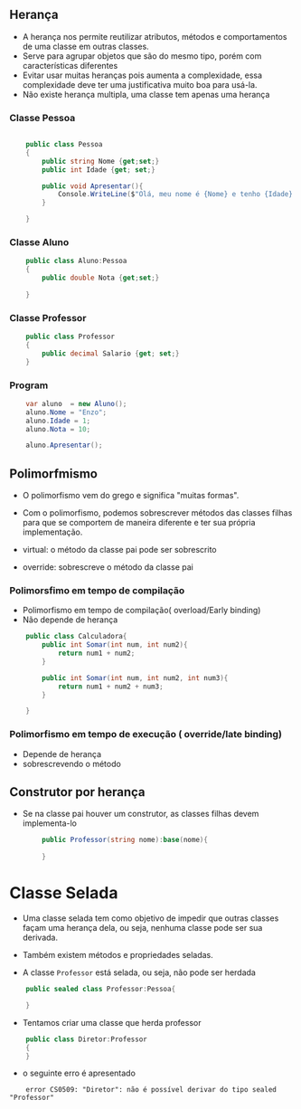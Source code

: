 ## Herança

* A herança nos permite reutilizar atributos, métodos e comportamentos de uma classe em outras classes.
* Serve para agrupar objetos que são do mesmo tipo, porém com características diferentes
* Evitar usar muitas heranças pois aumenta a complexidade, essa complexidade deve ter uma justificativa muito boa para usá-la.
* Não existe herança multipla, uma classe tem apenas uma herança

### Classe Pessoa

```csharp

    public class Pessoa
    {
        public string Nome {get;set;}
        public int Idade {get; set;}

        public void Apresentar(){
            Console.WriteLine($"Olá, meu nome é {Nome} e tenho {Idade} anos");
        }

    }

```

### Classe Aluno
```csharp
    public class Aluno:Pessoa
    {
        public double Nota {get;set;}
        
    }
```

### Classe Professor
```csharp
    public class Professor
    {
        public decimal Salario {get; set;}
    }
```
### Program

```csharp
    var aluno  = new Aluno();
    aluno.Nome = "Enzo";
    aluno.Idade = 1;
    aluno.Nota = 10;

    aluno.Apresentar();
```

## Polimorfmismo
* O polimorfismo vem do grego e significa "muitas formas".
* Com o polimorfismo, podemos sobrescrever métodos das classes filhas para que se comportem de maneira diferente e ter sua própria implementação.

* virtual: o método da classe pai pode ser sobrescrito
* override: sobrescreve o método da classe pai

### Polimorsfimo em tempo de compilação 
* Polimorfismo em tempo de compilação( overload/Early binding)
* Não depende de herança

```csharp
    public class Calculadora{
        public int Somar(int num, int num2){
            return num1 + num2;
        }

        public int Somar(int num, int num2, int num3){
            return num1 + num2 + num3;
        }

    }
```

### Polimorfismo em tempo de execução ( override/late binding)
* Depende de herança
* sobrescrevendo o método

## Construtor por herança
* Se na classe pai houver um construtor, as classes filhas devem implementa-lo
```csharp
        public Professor(string nome):base(nome){
            
        }
```

# Classe Selada

* Uma classe selada tem como objetivo de impedir que outras classes façam uma herança dela, ou seja, nenhuma classe pode ser sua derivada.

* Também existem métodos e propriedades seladas.

* A classe `Professor` está selada, ou seja, não pode ser herdada
```csharp
    public sealed class Professor:Pessoa{

    }
```
* Tentamos criar uma classe que herda professor

```csharp
    public class Diretor:Professor
    {
    }
```
* o seguinte erro é apresentado

```console
    error CS0509: "Diretor": não é possível derivar do tipo sealed "Professor"
```
